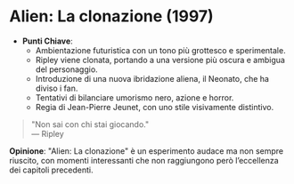 # Alien: La clonazione (1997)

- **Punti Chiave**: 
  - Ambientazione futuristica con un tono più grottesco e sperimentale.
  - Ripley viene clonata, portando a una versione più oscura e ambigua del personaggio.
  - Introduzione di una nuova ibridazione aliena, il Neonato, che ha diviso i fan.
  - Tentativi di bilanciare umorismo nero, azione e horror.
  - Regia di Jean-Pierre Jeunet, con uno stile visivamente distintivo.

> "Non sai con chi stai giocando."  
> — Ripley

**Opinione**: "Alien: La clonazione" è un esperimento audace ma non sempre riuscito, con momenti interessanti che non raggiungono però l’eccellenza dei capitoli precedenti.
